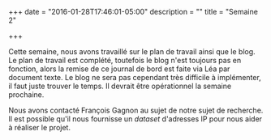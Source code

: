 +++
date = "2016-01-28T17:46:01-05:00"
description = ""
title = "Semaine 2"

+++

Cette semaine, nous avons travaillé sur le plan de travail ainsi que le blog. Le
plan de travail est complété, toutefois le blog n'est toujours pas en fonction,
alors la remise de ce journal de bord est faite via Léa par document texte. Le
blog ne sera pas cependant très difficile à implémenter, il faut juste trouver
le temps. Il devrait être opérationnel la semaine prochaine.

Nous avons contacté François Gagnon au sujet de notre sujet de recherche. Il est
possible qu'il nous fournisse un _dataset_ d'adresses IP pour nous aider à
réaliser le projet.
